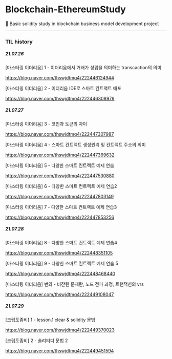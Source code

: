 # Blockchain-EthereumStudy

🔗 Basic solidity study in blockchain business model development project

---

### TIL history

##### 21.07.26

[마스터링 이더리움] 1 - 이더리움에서 거래가 성립을 의미하는 transcaction의 의미

https://blog.naver.com/thswjdtmq4/222446124944

[마스터링 이더리움] 2 - 이더리움 IDE로 스마트 컨트랙트 배포

https://blog.naver.com/thswjdtmq4/222446308979

##### 21.07.27

[마스터링 이더리움] 3 - 코인과 토큰의 차이

https://blog.naver.com/thswjdtmq4/222447307987

[마스터링 이더리움] 4 - 스마트 컨트랙트 생성원리 및 컨트랙트 주소의 의미

https://blog.naver.com/thswjdtmq4/222447369632

[마스터링 이더리움] 5 - 다양한 스마트 컨트랙트 예제 연습

https://blog.naver.com/thswjdtmq4/222447530880

[마스터링 이더리움] 6 - 다양한 스마트 컨트랙트 예제 연습2

https://blog.naver.com/thswjdtmq4/222447803149

[마스터링 이더리움] 7 - 다양한 스마트 컨트랙트 예제 연습3

https://blog.naver.com/thswjdtmq4/222447853256

##### 21.07.28

[마스터링 이더리움] 8 - 다양한 스마트 컨트랙트 예제 연습4

https://blog.naver.com/thswjdtmq4/222448351105

[마스터링 이더리움] 9 - 다양한 스마트 컨트랙트 예제 연습 5

https://blog.naver.com/thswjdtmq4/222448468440

[마스터링 이더리움] 번외 - 비잔틴 문제란, 노드 전파 과정, 트랜잭션의 vrs

https://blog.naver.com/thswjdtmq4/222449108047

##### 21.07.29

[크립토좀비] 1 - lesson.1 clear & solidity 문법

https://blog.naver.com/thswjdtmq4/222449370023

[크립토좀비] 2 - 솔리티디 문법 2

https://blog.naver.com/thswjdtmq4/222449451594
